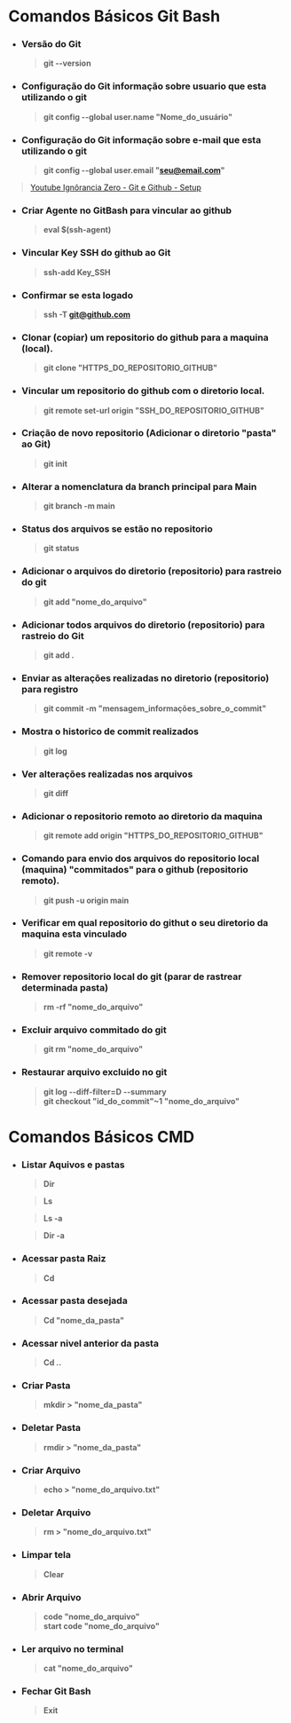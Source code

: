 # Comandos Básicos **Git Bash**  
* ### Versão do Git

    > **git --version**

* ### Configuração do Git informação sobre usuario que esta utilizando o git

    > **git config --global user.name "Nome_do_usuário"**

* ### Configuração do Git informação sobre e-mail que esta utilizando o git

    > **git config --global user.email "seu@email.com"**

> [Youtube Ignôrancia Zero - Git e Github - Setup](https://youtu.be/alxRKszfTck)

* ### Criar Agente no GitBash para vincular ao github

    > **eval $(ssh-agent)**

* ### Vincular Key SSH do github ao Git

    > **ssh-add Key_SSH**

* ### Confirmar se esta logado

    > **ssh -T git@github.com**

* ### Clonar (copiar) um repositorio do github para a maquina (local).

    > **git clone "HTTPS_DO_REPOSITORIO_GITHUB"**

* ### Vincular um repositorio do github com o diretorio local.

    > **git remote set-url origin "SSH_DO_REPOSITORIO_GITHUB"**

* ### Criação de novo repositorio (Adicionar o diretorio "pasta" ao Git)

    > **git init**

* ### Alterar a nomenclatura da branch principal para Main

    > **git branch -m main**

* ### Status dos arquivos se estão no repositorio

    > **git status**

* ### Adicionar o arquivos do diretorio (repositorio) para rastreio do git

    > **git add "nome_do_arquivo"**

* ### Adicionar todos arquivos do diretorio (repositorio) para rastreio do Git

    > **git add .**

* ### Enviar as alterações realizadas no diretorio (repositorio) para registro

    > **git commit -m "mensagem_informações_sobre_o_commit"**

* ### Mostra o historico de commit realizados

    > **git log**

* ### Ver alterações realizadas nos arquivos

    > **git diff**

* ### Adicionar o repositorio remoto ao diretorio da maquina

    > **git remote add origin "HTTPS_DO_REPOSITORIO_GITHUB"**

* ### Comando para envio dos arquivos do repositorio local (maquina) "commitados" para o github (repositorio remoto).

    > **git push -u origin main**

* ### Verificar em qual repositorio do githut o seu diretorio da maquina esta vinculado

    > **git remote -v**

* ### Remover repositorio local do git (parar de rastrear determinada pasta)

    > **rm -rf "nome_do_arquivo"**  

* ### Excluir arquivo commitado do git

    > **git rm "nome_do_arquivo"**  

* ### Restaurar arquivo excluido no git

    > **git log --diff-filter=D --summary**  
    > **git checkout "id_do_commit"~1 "nome_do_arquivo"**  

# Comandos Básicos **CMD**  
* ### Listar Aquivos e pastas

    > **Dir**  

    > **Ls**

    > **Ls -a**

    > **Dir -a**  

* ### Acessar pasta Raiz  

    > **Cd**

* ### Acessar pasta desejada  

    > **Cd "nome_da_pasta"**  

* ### Acessar nivel anterior da pasta  

    > **Cd ..**  

* ### Criar Pasta  

    > **mkdir > "nome_da_pasta"**  

* ### Deletar Pasta  

    > **rmdir > "nome_da_pasta"**

* ### Criar Arquivo

    > **echo > "nome_do_arquivo.txt"**

* ### Deletar Arquivo

    > **rm > "nome_do_arquivo.txt"**

* ### Limpar tela  

    > **Clear**  

* ### Abrir Arquivo  

    > **code "nome_do_arquivo"**  
    > **start code "nome_do_arquivo"** 

* ### Ler arquivo no terminal  

    > **cat "nome_do_arquivo"**  

* ### Fechar Git Bash  

    > **Exit**  